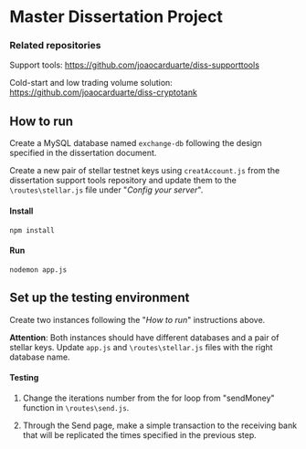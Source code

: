 ﻿# Master Dissertation Project

### Related repositories

Support tools: https://github.com/joaocarduarte/diss-supporttools

Cold-start and low trading volume solution: https://github.com/joaocarduarte/diss-cryptotank

## How to run

Create a MySQL database named `exchange-db` following the design specified in the dissertation document.

Create a new pair of stellar testnet keys using `creatAccount.js` from the dissertation support tools repository and update them to the `\routes\stellar.js` file under "_Config your server_".

#### Install
`npm install`

#### Run
`nodemon app.js`

## Set up the testing environment

Create two instances following the "_How to run_" instructions above.

**Attention**: Both instances should have different databases and a pair of stellar keys. Update `app.js` and `\routes\stellar.js` files with the right database name.

#### Testing

1. Change the iterations number from the for loop from "sendMoney" function in `\routes\send.js`.

2. Through the Send page, make a simple transaction to the receiving bank that will be replicated the times specified in the previous step.
